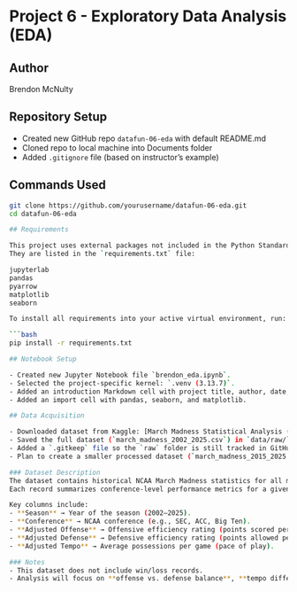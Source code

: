 # Project 6 - Exploratory Data Analysis (EDA)

## Author
Brendon McNulty

## Repository Setup
- Created new GitHub repo `datafun-06-eda` with default README.md
- Cloned repo to local machine into Documents folder
- Added `.gitignore` file (based on instructor’s example)

## Commands Used
```bash
git clone https://github.com/yourusername/datafun-06-eda.git
cd datafun-06-eda

## Requirements

This project uses external packages not included in the Python Standard Library.  
They are listed in the `requirements.txt` file:

jupyterlab
pandas
pyarrow
matplotlib
seaborn

To install all requirements into your active virtual environment, run:

```bash
pip install -r requirements.txt

## Notebook Setup

- Created new Jupyter Notebook file `brendon_eda.ipynb`.
- Selected the project-specific kernel: `.venv (3.13.7)`.
- Added an introduction Markdown cell with project title, author, date, and purpose.
- Added an import cell with pandas, seaborn, and matplotlib.

## Data Acquisition

- Downloaded dataset from Kaggle: [March Madness Statistical Analysis (2002–2025)](https://www.kaggle.com/datasets/jonathanpilafas/2024-march-madness-statistical-analysis)
- Saved the full dataset (`march_madness_2002_2025.csv`) in `data/raw/` (ignored by GitHub for size).
- Added a `.gitkeep` file so the `raw` folder is still tracked in GitHub.
- Plan to create a smaller processed dataset (`march_madness_2015_2025.csv`) stored in `data/processed/` for analysis.

### Dataset Description
The dataset contains historical NCAA March Madness statistics for all major conferences from **2002–2025**.  
Each record summarizes conference-level performance metrics for a given season.  

Key columns include:
- **Season** → Year of the season (2002–2025).  
- **Conference** → NCAA conference (e.g., SEC, ACC, Big Ten).  
- **Adjusted Offense** → Offensive efficiency rating (points scored per 100 possessions, adjusted for opponent strength).  
- **Adjusted Defense** → Defensive efficiency rating (points allowed per 100 possessions, adjusted).  
- **Adjusted Tempo** → Average possessions per game (pace of play).  

### Notes
- This dataset does not include win/loss records.  
- Analysis will focus on **offense vs. defense balance**, **tempo differences**, and **conference-level trends over time**.  
